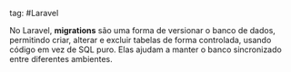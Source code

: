 tag: #Laravel 

No Laravel, **migrations** são uma forma de versionar o banco de dados, permitindo criar, alterar e excluir tabelas de forma controlada, usando código em vez de SQL puro. Elas ajudam a manter o banco sincronizado entre diferentes ambientes.